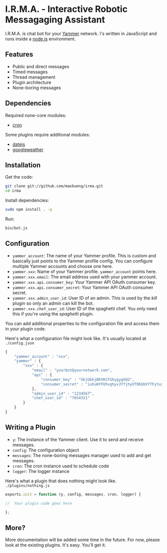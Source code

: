 I.R.M.A. - Interactive Robotic Messagaging Assistant
====================================================

I.R.M.A. is chat bot for your [Yammer][yammer] network. I's written in
JavaScript and runs inside a [node.js][node] environment.

Features
--------

 - Public and direct messages
 - Timed messages
 - Thread management
 - Plugin architecture
 - None-boring messages

Dependencies
------------

Required none-core modules:

 - [cron][cron]

Some plugins require additional modules: 

 - [datejs][datejs]
 - [googleweather][googleweather]

Installation
------------

Get the code:

```sh
git clone git://github.com/maxkueng/irma.git
cd irma
```

Install dependencies:

```sh
sudo npm install . -g
```

Run:

```sh
bin/bot.js
```

Configuration
-------------

 - `yammer_account`: The name of your Yammer profile. This is custom and
   basically just points to the Yammer profile config. You can configure multiple
   Yammer accounts and choose one here.
 - `yammer.xxx`: Name of your Yammer profile. `yammer_account` points here.
 - `yammer.xxx.email`: The email address used with your yammer account.
 - `yammer.xxx.api.consumer_key`: Your Yammer API OAuth consumer key.
 - `yammer.xxx.api.consumer_secret`: Your Yammer API OAuth consumer secret.
 - `yammer.xxx.admin_user_id`: User ID of an admin. This is used by the _kill_
   plugin so only an admin can kill the bot.
 - `yammer.xxx.chef_user_id`: User ID of the spaghetti chef. You only need this
   if you're using the _spaghetti_ plugin.

You can add additional properties to the configuration file and access them in
your plugin code.

Here's what a configuration file might look like. It's usually located at
`./config.json`

```javascript
{
	"yammer_account" : "xxx", 
	"yammer" : {
		"xxx" : {
			"email" : "yourbot@yournetwork.com", 
			"api" : {
				"consumer_key" : "UkjUbkjBKVHJfGhygygGGG", 
				"consumer_secret" : "iuhuHYFUhvghyvJYfjhyVTDKbbVYTFytuyfUYvvVVVy"
			}, 
			"admin_user_id" : "1234567", 
			"chef_user_id" : "7654321"
		}
	}
}
```

Writing a Plugin
----------------

 - `y`: The instance of the Yammer client. Use it to send and receive messages.
 - `config`: The configuration object
 - `messages`: The none-boring messages manager used to add and get messages.
 - `cron`: The cron instance used to schedule code
 - `logger`: The logger instance

Here's what a plugin that does nothing might look like. `./plugins/nothing.js`

```javascript
exports.init = function (y, config, messages, cron, logger) {

//	Your plugin code goes here

};

```

More?
-----

More documentation will be added some time in the future. For now, please look
at the existing plugins. It's easy. You'll get it.

[node]: http://nodejs.org/
[yammer]: https://www.yammer.com/
[datejs]: http://www.datejs.com/
[cron]: https://github.com/ncb000gt/node-cron
[googleweather]: https://github.com/maxkueng/node-googleweather
